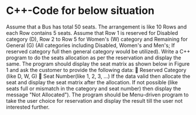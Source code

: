 # C++-Code for below situation

Assume that a Bus has total 50 seats. The arrangement is like 10 Rows and each Row contains 5 seats. Assume that Row 1 is reserved
for Disabled category (D), Row 2 to Row 5 for Women's (W) category and Remaining for General (G) (All categories including
Disabled, Women's and Men's; If reserved category full then general category would be utilized).
Write a C++ program to do the seats allocation as per the reservation and display the same. The program should display the seat
matrix as shown below in Figure 1 and ask the customer to provide the following data:
 Reserved Category (like D, W, G)
 Seat Number(like 1, 2, 3, …)
If the data valid then allocate the seat and display the seat matrix after the allocation. If not possible (like
seats full or mismatch in the category and seat number) then display the message "Not Allocated").
The program should be Menu-driven program to take the user choice for reservation and display the result till the user not interested
further.
